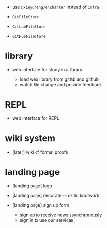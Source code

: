 - use `@xieyuheng/enchanter` instead of `infra`

- `GitFileStore`
- `GitLabFileStore`
- `GitHubFileStore`

# library

- web interface for study in a library

  - load web library from gitlab and github
  - watch file change and provide feedback

# REPL

- web interface for REPL

# wiki system

- [later] wiki of formal proofs

# landing page

- [landing page] logo

- [landing page] decorate -- celtic knotwork

- [landing page] sign up form

  - sign up to receive news asynchronously
  - sign in to use our services
